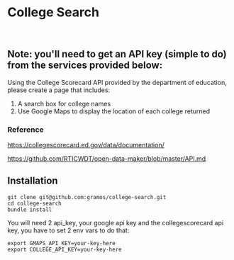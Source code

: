 # College Search
​
## Note: you'll need to get an API key (simple to do) from the services provided below:

Using the College Scorecard API provided by the department of education, please create a page that includes:

1. A search box for college names  
2. Use Google Maps to display the location of each college returned
​
### Reference

https://collegescorecard.ed.gov/data/documentation/

https://github.com/RTICWDT/open-data-maker/blob/master/API.md

## Installation

```
git clone git@github.com:gramos/college-search.git
cd college-search
bundle install
```

You will need 2 api_key, your google api key
and the collegescorecard api key, you have to
set 2 env vars to do that:

```
export GMAPS_API_KEY=your-key-here
export COLLEGE_API_KEY=your-key-here
```

